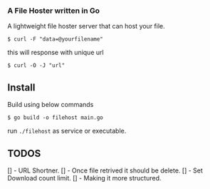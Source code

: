 ### A File Hoster written in Go 

A lightweight file hoster server that can host your file.

```shell
$ curl -F "data=@yourfilename" 
```
this will response with unique url

```shell
$ curl -O -J "url"
```

## Install

Build using below commands 
```shell
$ go build -o filehost main.go

```

run `./filehost` as service or executable.

## TODOS
[] - URL Shortner.
[] - Once file retrived it should be delete.
[] - Set Download count limit.
[] - Making it more structured.